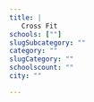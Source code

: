 ```yaml
---
title: |
   Cross Fit
schools: [""]
slugSubcategory: ""
category: ""
slugCategory: ""
schoolscount: ""
city: ""

---
```


